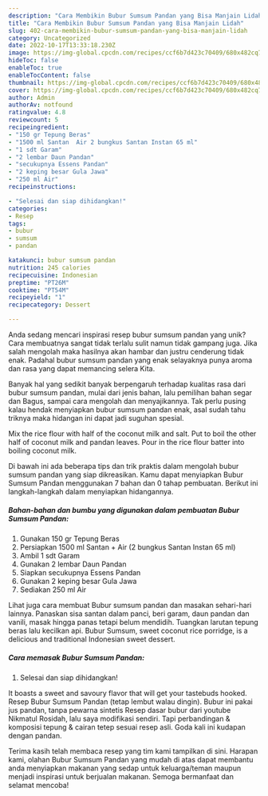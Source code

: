 ```yaml
---
description: "Cara Membikin Bubur Sumsum Pandan yang Bisa Manjain Lidah"
title: "Cara Membikin Bubur Sumsum Pandan yang Bisa Manjain Lidah"
slug: 402-cara-membikin-bubur-sumsum-pandan-yang-bisa-manjain-lidah
category: Uncategorized
date: 2022-10-17T13:33:18.230Z
image: https://img-global.cpcdn.com/recipes/ccf6b7d423c70409/680x482cq70/bubur-sumsum-pandan-foto-resep-utama.jpg
hideToc: false
enableToc: true
enableTocContent: false
thumbnail: https://img-global.cpcdn.com/recipes/ccf6b7d423c70409/680x482cq70/bubur-sumsum-pandan-foto-resep-utama.jpg
cover: https://img-global.cpcdn.com/recipes/ccf6b7d423c70409/680x482cq70/bubur-sumsum-pandan-foto-resep-utama.jpg
author: Admin
authorAv: notfound
ratingvalue: 4.8
reviewcount: 5
recipeingredient:
- "150 gr Tepung Beras"
- "1500 ml Santan  Air 2 bungkus Santan Instan 65 ml"
- "1 sdt Garam"
- "2 lembar Daun Pandan"
- "secukupnya Essens Pandan"
- "2 keping besar Gula Jawa"
- "250 ml Air"
recipeinstructions:

- "Selesai dan siap dihidangkan!"
categories:
- Resep
tags:
- bubur
- sumsum
- pandan

katakunci: bubur sumsum pandan 
nutrition: 245 calories
recipecuisine: Indonesian
preptime: "PT26M"
cooktime: "PT54M"
recipeyield: "1"
recipecategory: Dessert

---
```





Anda sedang mencari inspirasi resep bubur sumsum pandan yang unik? Cara membuatnya sangat tidak terlalu sulit namun tidak gampang juga. Jika salah mengolah maka hasilnya akan hambar dan justru cenderung tidak enak. Padahal bubur sumsum pandan yang enak selayaknya punya aroma dan rasa yang dapat memancing selera Kita.





Banyak hal yang sedikit banyak berpengaruh terhadap kualitas rasa dari bubur sumsum pandan, mulai dari jenis bahan, lalu pemilihan bahan segar dan Bagus, sampai cara mengolah dan menyajikannya. Tak perlu pusing kalau hendak menyiapkan bubur sumsum pandan enak,      asal sudah tahu triknya maka hidangan ini dapat jadi suguhan spesial.














Mix the rice flour with half of the coconut milk and salt. Put to boil the other half of coconut milk and pandan leaves. Pour in the rice flour batter into boiling coconut milk.






Di bawah ini ada beberapa tips dan trik praktis dalam mengolah bubur sumsum pandan yang siap dikreasikan. Kamu dapat menyiapkan Bubur Sumsum Pandan menggunakan 7 bahan dan 0 tahap pembuatan. Berikut ini langkah-langkah dalam menyiapkan hidangannya.

<!--inarticleads1-->

##### Bahan-bahan dan bumbu yang digunakan dalam pembuatan Bubur Sumsum Pandan:

1. Gunakan 150 gr Tepung Beras
1. Persiapkan 1500 ml Santan + Air (2 bungkus Santan Instan 65 ml)
1. Ambil 1 sdt Garam
1. Gunakan 2 lembar Daun Pandan
1. Siapkan secukupnya Essens Pandan
1. Gunakan 2 keping besar Gula Jawa
1. Sediakan 250 ml Air


Lihat juga cara membuat Bubur sumsum pandan dan masakan sehari-hari lainnya. Panaskan sisa santan dalam panci, beri garam, daun pandan dan vanili, masak hingga panas tetapi belum mendidih. Tuangkan larutan tepung beras lalu kecilkan api. Bubur Sumsum, sweet coconut rice porridge, is a delicious and traditional Indonesian sweet dessert. 

<!--inarticleads2-->

##### Cara memasak Bubur Sumsum Pandan:


1. Selesai dan siap dihidangkan!

It boasts a sweet and savoury flavor that will get your tastebuds hooked. Resep Bubur Sumsum Pandan (tetap lembut walau dingin). Bubur ini pakai jus pandan, tanpa pewarna sintetis Resep dasar bubur dari youtube Nikmatul Rosidah, lalu saya modifikasi sendiri. Tapi perbandingan &amp; komposisi tepung &amp; cairan tetep sesuai resep asli. Goda kali ini kudapan dengan pandan. 

Terima kasih telah membaca resep yang tim kami tampilkan di sini. Harapan kami, olahan Bubur Sumsum Pandan yang mudah di atas dapat membantu anda menyiapkan makanan yang sedap untuk keluarga/teman maupun menjadi inspirasi untuk berjualan makanan. Semoga bermanfaat dan selamat mencoba!
